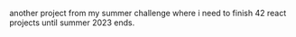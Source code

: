 another project from my summer challenge where i need to finish 42 react projects until summer 2023 ends.
